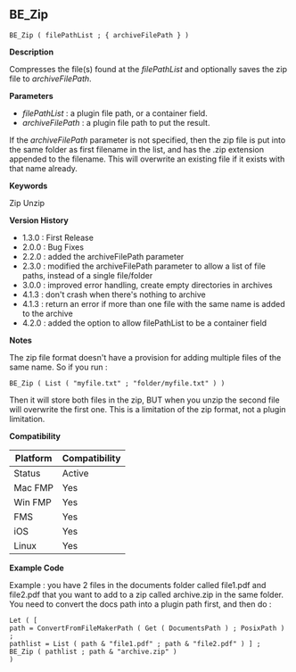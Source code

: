 ## BE_Zip

    BE_Zip ( filePathList ; { archiveFilePath } )

**Description**  

Compresses the file(s) found at the *filePathList* and optionally saves the zip file to *archiveFilePath*.

**Parameters**

* *filePathList* : a plugin file path, or a container field.
* *archiveFilePath* : a plugin file path to put the result.

If the *archiveFilePath* parameter is not specified, then the zip file is put into the same folder as first filename in the list, and has the .zip extension appended to the filename. This will overwrite an existing file if it exists with that name already.
 
**Keywords**  

Zip Unzip

**Version History**

* 1.3.0 : First Release
* 2.0.0 : Bug Fixes
* 2.2.0 : added the archiveFilePath parameter
* 2.3.0 : modified the archiveFilePath parameter to allow a list of file paths, instead of a single file/folder
* 3.0.0 : improved error handling, create empty directories in archives
* 4.1.3 : don't crash when there's nothing to archive
* 4.1.3 : return an error if more than one file with the same name is added to the archive
* 4.2.0 : added the option to allow filePathList to be a container field

**Notes**

The zip file format doesn't have a provision for adding multiple files of the same name. So if you run : 

	BE_Zip ( List ( "myfile.txt" ; "folder/myfile.txt" ) ) 

Then it will store both files in the zip, BUT when you unzip the second file will overwrite the first one. This is a limitation of the zip format, not a plugin limitation. 

**Compatibility** 

| Platform | Compatibility |
|-----------|-----------|
| Status | Active |  
| Mac FMP | Yes  |  
| Win FMP | Yes  |  
| FMS | Yes  |  
| iOS | Yes  |  
| Linux | Yes  |  

**Example Code**

Example : you have 2 files in the documents folder called file1.pdf and file2.pdf that you want to add to a zip called archive.zip in the same folder. You need to convert the docs path into a plugin path first, and then do :

	Let ( [ 
	path = ConvertFromFileMakerPath ( Get ( DocumentsPath ) ; PosixPath ) ; 
	pathlist = List ( path & "file1.pdf" ; path & "file2.pdf" ) ] ; 
	BE_Zip ( pathlist ; path & "archive.zip" )
	)	